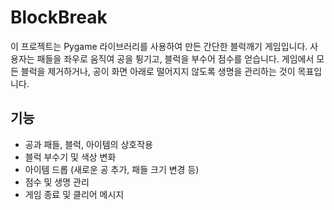 # BlockBreak

이 프로젝트는 Pygame 라이브러리를 사용하여 만든 간단한 블럭깨기 게임입니다. 사용자는 패들을 좌우로 움직여 공을 튕기고, 블럭을 부수어 점수를 얻습니다. 게임에서 모든 블럭을 제거하거나, 공이 화면 아래로 떨어지지 않도록 생명을 관리하는 것이 목표입니다.

## 기능
* 공과 패들, 블럭, 아이템의 상호작용
* 블럭 부수기 및 색상 변화
* 아이템 드롭 (새로운 공 추가, 패들 크기 변경 등)
* 점수 및 생명 관리
* 게임 종료 및 클리어 메시지
